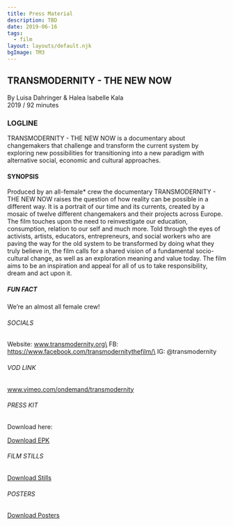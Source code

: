 ```yaml
---
title: Press Material
description: TBD
date: 2019-06-16
tags:
  - film
layout: layouts/default.njk
bgImage: TM3
---
```

## TRANSMODERNITY - THE NEW NOW
By Luisa Dahringer & Halea Isabelle Kala\
2019 / 92 minutes


### LOGLINE

TRANSMODERNITY - THE NEW NOW is a documentary about changemakers that challenge and transform the current system by exploring new possibilities for transitioning into a new paradigm with alternative social, economic and cultural approaches.

#### SYNOPSIS

Produced by an all-female* crew the documentary TRANSMODERNITY - THE NEW NOW raises the question of how reality can be possible in a different way. It is a portrait of our time and its currents, created by a mosaic of twelve different changemakers and their projects across Europe. The film touches upon the need to reinvestigate our education, consumption, relation to our self and much more. Told through the eyes of activists, artists, educators, entrepreneurs, and social workers who are paving the way for the old system to be transformed by doing what they truly believe in, the film calls for a shared vision of a fundamental socio-cultural change, as well as an exploration meaning and value today. The film aims to be an inspiration and appeal for all of us to take responsibility, dream and act upon it.

##### FUN FACT

We’re an almost all female crew!


###### SOCIALS

Website: www.transmodernity.org\
FB: https://www.facebook.com/transmodernitythefilm/\
IG: @transmodernity

###### VOD LINK

www.vimeo.com/ondemand/transmodernity


###### PRESS KIT

Download here:

[Download EPK](https://drive.google.com/drive/u/1/folders/1QJYoYevk9GL_8xz8WlpQfAyz7pyMbzi-)


###### FILM STILLS

[Download Stills](https://drive.google.com/drive/u/1/folders/0B3r3fZ5n7l9FRlNoNEJWY0ZWRGM)


###### POSTERS

[Download Posters](https://drive.google.com/drive/u/1/folders/1w-yVuypMKfNe2Bd5BRo3HB0MxeYunl3D)


